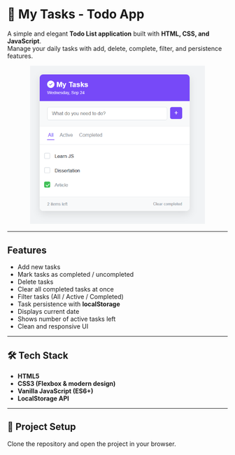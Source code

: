 # 📝 My Tasks - Todo App  

A simple and elegant **Todo List application** built with **HTML, CSS, and JavaScript**.  
Manage your daily tasks with add, delete, complete, filter, and persistence features.  

<p align="center">
  <img src="./images/todo-app-screenshot.png" alt="App Screenshot" width="400"/>
</p>

---

##  Features  
- Add new tasks  
- Mark tasks as completed / uncompleted  
- Delete tasks  
- Clear all completed tasks at once  
- Filter tasks (All / Active / Completed)  
- Task persistence with **localStorage**  
- Displays current date  
- Shows number of active tasks left  
- Clean and responsive UI  

---

## 🛠️ Tech Stack  
- **HTML5**  
- **CSS3 (Flexbox & modern design)**  
- **Vanilla JavaScript (ES6+)**  
- **LocalStorage API**  

---

## 📂 Project Setup  
Clone the repository and open the project in your browser.

